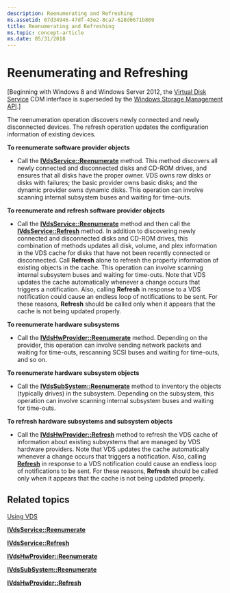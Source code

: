 ```yaml
---
description: Reenumerating and Refreshing
ms.assetid: 67d34946-47df-43e2-8ca7-628d0671b869
title: Reenumerating and Refreshing
ms.topic: concept-article
ms.date: 05/31/2018
---
```


# Reenumerating and Refreshing

\[Beginning with Windows 8 and Windows Server 2012, the [Virtual Disk Service](virtual-disk-service-portal.md) COM interface is superseded by the [Windows Storage Management API](/windows-hardware/drivers/storage/windows-storage-management-api-portal).\]

The reenumeration operation discovers newly connected and newly disconnected devices. The refresh operation updates the configuration information of existing devices.

**To reenumerate software provider objects**

-   Call the [**IVdsService::Reenumerate**](/windows/desktop/api/Vds/nf-vds-ivdsservice-reenumerate) method. This method discovers all newly connected and disconnected disks and CD-ROM drives, and ensures that all disks have the proper owner. VDS owns raw disks or disks with failures; the basic provider owns basic disks; and the dynamic provider owns dynamic disks. This operation can involve scanning internal subsystem buses and waiting for time-outs.

**To reenumerate and refresh software provider objects**

-   Call the [**IVdsService::Reenumerate**](/windows/desktop/api/Vds/nf-vds-ivdsservice-reenumerate) method and then call the [**IVdsService::Refresh**](/windows/desktop/api/Vds/nf-vds-ivdsservice-refresh) method. In addition to discovering newly connected and disconnected disks and CD-ROM drives, this combination of methods updates all disk, volume, and plex information in the VDS cache for disks that have not been recently connected or disconnected. Call **Refresh** alone to refresh the property information of existing objects in the cache. This operation can involve scanning internal subsystem buses and waiting for time-outs. Note that VDS updates the cache automatically whenever a change occurs that triggers a notification. Also, calling **Refresh** in response to a VDS notification could cause an endless loop of notifications to be sent. For these reasons, **Refresh** should be called only when it appears that the cache is not being updated properly.

**To reenumerate hardware subsystems**

-   Call the [**IVdsHwProvider::Reenumerate**](/windows/desktop/api/Vds/nf-vds-ivdshwprovider-reenumerate) method. Depending on the provider, this operation can involve sending network packets and waiting for time-outs, rescanning SCSI buses and waiting for time-outs, and so on.

**To reenumerate hardware subsystem objects**

-   Call the [**IVdsSubSystem::Reenumerate**](/windows/desktop/api/Vds/nf-vds-ivdssubsystem-reenumerate) method to inventory the objects (typically drives) in the subsystem. Depending on the subsystem, this operation can involve scanning internal subsystem buses and waiting for time-outs.

**To refresh hardware subsystems and subsystem objects**

-   Call the [**IVdsHwProvider::Refresh**](/windows/desktop/api/Vds/nf-vds-ivdshwprovider-refresh) method to refresh the VDS cache of information about existing subsystems that are managed by VDS hardware providers. Note that VDS updates the cache automatically whenever a change occurs that triggers a notification. Also, calling [**Refresh**](/windows/desktop/api/Vds/nf-vds-ivdsservice-refresh) in response to a VDS notification could cause an endless loop of notifications to be sent. For these reasons, **Refresh** should be called only when it appears that the cache is not being updated properly.

## Related topics

<dl> <dt>

[Using VDS](using-vds.md)
</dt> <dt>

[**IVdsService::Reenumerate**](/windows/desktop/api/Vds/nf-vds-ivdsservice-reenumerate)
</dt> <dt>

[**IVdsService::Refresh**](/windows/desktop/api/Vds/nf-vds-ivdsservice-refresh)
</dt> <dt>

[**IVdsHwProvider::Reenumerate**](/windows/desktop/api/Vds/nf-vds-ivdshwprovider-reenumerate)
</dt> <dt>

[**IVdsSubSystem::Reenumerate**](/windows/desktop/api/Vds/nf-vds-ivdssubsystem-reenumerate)
</dt> <dt>

[**IVdsHwProvider::Refresh**](/windows/desktop/api/Vds/nf-vds-ivdshwprovider-refresh)
</dt> </dl>

 

 
